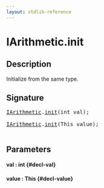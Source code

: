 ```yaml
---
layout: stdlib-reference
---
```


# IArithmetic\.init

## Description

Initialize from the same type.




## Signature 

<pre>
<a href="/stdlib-reference/interfaces/IArithmetic/index" class="code_type">IArithmetic</a>.<a href="/stdlib-reference/interfaces/IArithmetic/init">init</a>(int <span class='code_param'>val</span>);

<a href="/stdlib-reference/interfaces/IArithmetic/index" class="code_type">IArithmetic</a>.<a href="/stdlib-reference/interfaces/IArithmetic/init">init</a>(This <span class='code_param'>value</span>);

</pre>

## Parameters

#### val  : int {#decl-val}
#### value  : This {#decl-value}

